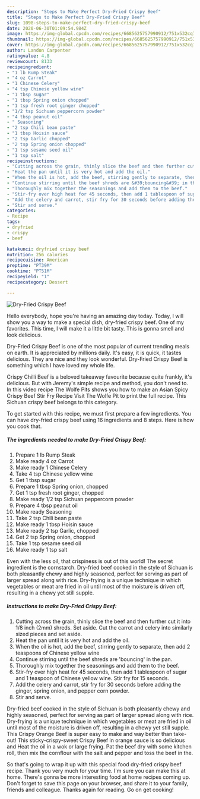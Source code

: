 ```yaml
---
description: "Steps to Make Perfect Dry-Fried Crispy Beef"
title: "Steps to Make Perfect Dry-Fried Crispy Beef"
slug: 1098-steps-to-make-perfect-dry-fried-crispy-beef
date: 2020-06-30T01:09:54.984Z
image: https://img-global.cpcdn.com/recipes/6685625757990912/751x532cq70/dry-fried-crispy-beef-recipe-main-photo.jpg
thumbnail: https://img-global.cpcdn.com/recipes/6685625757990912/751x532cq70/dry-fried-crispy-beef-recipe-main-photo.jpg
cover: https://img-global.cpcdn.com/recipes/6685625757990912/751x532cq70/dry-fried-crispy-beef-recipe-main-photo.jpg
author: Landon Carpenter
ratingvalue: 4.8
reviewcount: 8133
recipeingredient:
- "1 lb Rump Steak"
- "4 oz Carrot"
- "1 Chinese Celery"
- "4 tsp Chinese yellow wine"
- "1 tbsp sugar"
- "1 tbsp Spring onion chopped"
- "1 tsp fresh root ginger chopped"
- "1/2 tsp Sichuan peppercorn powder"
- "4 tbsp peanut oil"
- " Seasoning"
- "2 tsp Chili bean paste"
- "1 tbsp Hoisin sauce"
- "2 tsp Garlic chopped"
- "2 tsp Spring onion chopped"
- "1 tsp sesame seed oil"
- "1 tsp salt"
recipeinstructions:
- "Cutting across the grain, thinly slice the beef and then further cut it into 1/8 inch (2mm) shreds.  Set aside.  Cut the carrot and celery into similarly sized pieces and set aside."
- "Heat the pan until it is very hot and add the oil."
- "When the oil is hot, add the beef, stirring gently to separate, then add 2 teaspoons of Chinese yellow wine"
- "Continue stirring until the beef shreds are &#39;bouncing&#39; in the pan."
- "Thoroughly mix together the seasonings and add them to the beef."
- "Stir-fry over high heat for 45 seconds, then add 1 tablespoon of sugar and 1 teaspoon of Chinese yellow wine. Stir fry for 15 seconds."
- "Add the celery and carrot, stir fry for 30 seconds before adding the ginger, spring onion, and pepper corn powder."
- "Stir and serve."
categories:
- Recipe
tags:
- dryfried
- crispy
- beef

katakunci: dryfried crispy beef 
nutrition: 256 calories
recipecuisine: American
preptime: "PT39M"
cooktime: "PT51M"
recipeyield: "1"
recipecategory: Dessert

---
```



![Dry-Fried Crispy Beef](https://img-global.cpcdn.com/recipes/6685625757990912/751x532cq70/dry-fried-crispy-beef-recipe-main-photo.jpg)

Hello everybody, hope you're having an amazing day today. Today, I will show you a way to make a special dish, dry-fried crispy beef. One of my favorites. This time, I will make it a little bit tasty. This is gonna smell and look delicious.

Dry-Fried Crispy Beef is one of the most popular of current trending meals on earth. It is appreciated by millions daily. It's easy, it is quick, it tastes delicious. They are nice and they look wonderful. Dry-Fried Crispy Beef is something which I have loved my whole life.

Crispy Chilli Beef is a beloved takeaway favourite because quite frankly, it&#39;s delicious. But with Jeremy&#39;s simple recipe and method, you don&#39;t need to. In this video recipe The Wolfe Pits shows you how to make an Asian Spicy Crispy Beef Stir Fry Recipe Visit The Wolfe Pit to print the full recipe. This Sichuan crispy beef belongs to this category.


To get started with this recipe, we must first prepare a few ingredients. You can have dry-fried crispy beef using 16 ingredients and 8 steps. Here is how you cook that.

<!--inarticleads1-->

##### The ingredients needed to make Dry-Fried Crispy Beef:

1. Prepare 1 lb Rump Steak
1. Make ready 4 oz Carrot
1. Make ready 1 Chinese Celery
1. Take 4 tsp Chinese yellow wine
1. Get 1 tbsp sugar
1. Prepare 1 tbsp Spring onion, chopped
1. Get 1 tsp fresh root ginger, chopped
1. Make ready 1/2 tsp Sichuan peppercorn powder
1. Prepare 4 tbsp peanut oil
1. Make ready  Seasoning
1. Take 2 tsp Chili bean paste
1. Make ready 1 tbsp Hoisin sauce
1. Make ready 2 tsp Garlic, chopped
1. Get 2 tsp Spring onion, chopped
1. Take 1 tsp sesame seed oil
1. Make ready 1 tsp salt


Even with the less oil, that crispiness is out of this world! The secret ingredient is the cornstarch. Dry-fried beef cooked in the style of Sichuan is both pleasantly chewy and highly seasoned, perfect for serving as part of larger spread along with rice. Dry-frying is a unique technique in which vegetables or meat are fried in oil until most of the moisture is driven off, resulting in a chewy yet still supple. 

<!--inarticleads2-->

##### Instructions to make Dry-Fried Crispy Beef:

1. Cutting across the grain, thinly slice the beef and then further cut it into 1/8 inch (2mm) shreds.  Set aside.  Cut the carrot and celery into similarly sized pieces and set aside.
1. Heat the pan until it is very hot and add the oil.
1. When the oil is hot, add the beef, stirring gently to separate, then add 2 teaspoons of Chinese yellow wine
1. Continue stirring until the beef shreds are &#39;bouncing&#39; in the pan.
1. Thoroughly mix together the seasonings and add them to the beef.
1. Stir-fry over high heat for 45 seconds, then add 1 tablespoon of sugar and 1 teaspoon of Chinese yellow wine. Stir fry for 15 seconds.
1. Add the celery and carrot, stir fry for 30 seconds before adding the ginger, spring onion, and pepper corn powder.
1. Stir and serve.


Dry-fried beef cooked in the style of Sichuan is both pleasantly chewy and highly seasoned, perfect for serving as part of larger spread along with rice. Dry-frying is a unique technique in which vegetables or meat are fried in oil until most of the moisture is driven off, resulting in a chewy yet still supple. This Crispy Orange Beef is super easy to make and way better than take-out! This sticky-crispy-sweet Crispy Beef in orange sauce is so delicious and Heat the oil in a wok or large frying. Pat the beef dry with some kitchen roll, then mix the cornflour with the salt and pepper and toss the beef in the. 

So that's going to wrap it up with this special food dry-fried crispy beef recipe. Thank you very much for your time. I'm sure you can make this at home. There's gonna be more interesting food at home recipes coming up. Don't forget to save this page on your browser, and share it to your family, friends and colleague. Thanks again for reading. Go on get cooking!
